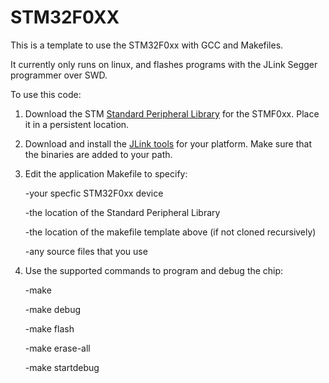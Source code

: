 STM32F0XX
==========

This is a template to use the STM32F0xx with GCC and Makefiles.

It currently only runs on linux, and flashes programs with the JLink Segger programmer over SWD.

To use this code:

1) Download the STM [Standard Peripheral Library](http://www.st.com/web/catalog/tools/FM147/CL1794/SC961/SS1743/LN1939)
for the STMF0xx. Place it in a persistent location.

2) Download and install the [JLink tools](https://www.segger.com/jlink-software.html)
for your platform. Make sure that the binaries are added to your path.

3) Edit the application Makefile to specify:

	-your specfic STM32F0xx device

	-the location of the Standard Peripheral Library

	-the location of the makefile template above (if not cloned recursively)

	-any source files that you use

4) Use the supported commands to program and debug the chip:

	-make

	-make debug

	-make flash

	-make erase-all

	-make startdebug



